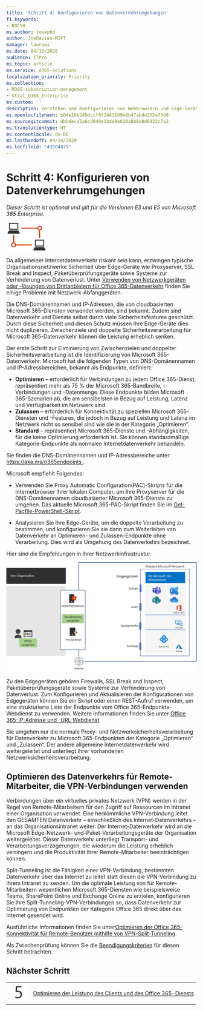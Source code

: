 ```yaml
---
title: 'Schritt 4: Konfigurieren von Datenverkehrumgehungen'
f1.keywords:
- NOCSH
ms.author: josephd
author: JoeDavies-MSFT
manager: laurawi
ms.date: 04/13/2020
audience: ITPro
ms.topic: article
ms.service: o365-solutions
localization_priority: Priority
ms.collection:
- M365-subscription-management
- Strat_O365_Enterprise
ms.custom: ''
description: Verstehen und Konfigurieren von Webbrowsern und Edge-Geräten für Datenverkehrumgehungen zu vertrauenswürdigen Office 365-Speicherorten.
ms.openlocfilehash: b04e16b249dccf8f2461189b8b47abdd252a75d8
ms.sourcegitcommit: dbbdeca5a6cd048e1bde9e820a8b8a0d6022c7a2
ms.translationtype: HT
ms.contentlocale: de-DE
ms.lasthandoff: 04/14/2020
ms.locfileid: "43504079"
---
```

# <a name="step-4-configure-traffic-bypass"></a>Schritt 4: Konfigurieren von Datenverkehrumgehungen

*Dieser Schritt ist optional und gilt für die Versionen E3 und E5 von Microsoft 365 Enterprise.*

![Phase 1: Vernetzung](../media/deploy-foundation-infrastructure/networking_icon-small.png)

Da allgemeiner Internetdatenverkehr riskant sein kann, erzwingen typische Organisationsnetzwerke Sicherheit über Edge-Geräte wie Proxyserver, SSL Break and Inspect, Paketüberprüfungsgeräte sowie Systeme zur Verhinderung von Datenverlust. Unter [Verwenden von Netzwerkgeräten oder -lösungen von Drittanbietern für Office 365-Datenverkehr](https://support.microsoft.com/help/2690045/using-third-party-network-devices-or-solutions-with-office-365) finden Sie einige Probleme mit Netzwerk-Abfanggeräten.

Die DNS-Domänennamen und IP-Adressen, die von cloudbasierten Microsoft 365-Diensten verwendet werden, sind bekannt. Zudem sind Datenverkehr und Dienste selbst durch viele Sicherheitsfeatures geschützt. Durch diese Sicherheit und diesen Schutz müssen Ihre Edge-Geräte dies nicht duplizieren. Zwischenziele und doppelte Sicherheitsverarbeitung für Microsoft 365-Datenverkehr können die Leistung erheblich senken.

Der erste Schritt zur Eliminierung von Zwischenzielen und doppelter Sicherheitsverarbeitung ist die Identifizierung von Microsoft 365-Datenverkehr. Microsoft hat die folgenden Typen von DNS-Domänennamen und IP-Adressbereichen, bekannt als Endpunkte, definiert:

- **Optimieren** – erforderlich für Verbindungen zu jedem Office 365-Dienst, repräsentiert mehr als 75 % der Microsoft 365-Bandbreite, -Verbindungen und -Datenmenge. Diese Endpunkte bilden Microsoft 365-Szenarien ab, die am sensibelsten in Bezug auf Leistung, Latenz und Verfügbarkeit im Netzwerk sind.
- **Zulassen** – erforderlich für Konnektivität zu speziellen Microsoft 365-Diensten und -Features, die jedoch in Bezug auf Leistung und Latenz im Netzwerk nicht so sensibel sind wie die in der Kategorie „Optimieren“.
 - **Standard** – repräsentiert Microsoft 365-Dienste und -Abhängigkeiten, für die keine Optimierung erforderlich ist. Sie können standardmäßige Kategorie-Endpunkte als normalen Internetdatenverkehr behandeln.

Sie finden die DNS-Domänennamen und IP-Adressbereiche unter [ https://aka.ms/o365endpoints ](https://aka.ms/o365endpoints).

Microsoft empfiehlt Folgendes:

- Verwenden Sie Proxy Automatic Configuration(PAC)-Skripts für die Internetbrowser Ihrer lokalen Computer, um Ihre Proxyserver für die DNS-Domänennamen cloudbasierter Microsoft 365-Dienste zu umgehen. Das aktuelle Microsoft 365-PAC-Skript finden Sie im [Get-Pacfile-PowerShell-Skript](https://docs.microsoft.com/office365/enterprise/managing-office-365-endpoints#use-a-pac-file-for-direct-routing-of-vital-office-365-traffic).

- Analysieren Sie Ihre Edge-Geräte, um die doppelte Verarbeitung zu bestimmen, und konfigurieren Sie sie dann zum Weiterleiten von Datenverkehr an Optimieren- und Zulassen-Endpunkte ohne Verarbeitung. Dies wird als Umgehung des Datenverkehrs bezeichnet. 

Hier sind die Empfehlungen in Ihrer Netzwerkinfrastruktur.

![Empfehlungen zur Optimierung des lokalen Datenverkehrs](../media/networking-configure-proxies-firewalls/bypassing-edge-devices.png)

Zu den Edgegeräten gehören Firewalls, SSL Break and Inspect, Paketüberprüfungsgeräte sowie Systeme zur Verhinderung von Datenverlust. Zum Konfigurieren und Aktualisieren der Konfigurationen von Edgegeräten können Sie ein Skript oder einen REST-Aufruf verwenden, um eine strukturierte Liste der Endpunkte vom Office 365-Endpunkte-Webdienst zu verwenden. Weitere Informationen finden Sie unter [Office 365-IP-Adresse und -URL-Webdienst](https://docs.microsoft.com/office365/enterprise/office-365-ip-web-service).

Sie umgehen nur die normale Proxy- und Netzwerksicherheitsverarbeitung für Datenverkehr zu Microsoft 365-Endpunkten der Kategorie „Optimieren“ und „Zulassen“. Der andere allgemeine Internetdatenverkehr wird weitergeleitet und unterliegt Ihrer vorhandenen Netzwerksicherheitsverarbeitung.

## <a name="optimizing-traffic-for-remote-workers-that-use-vpn-connections"></a>Optimieren des Datenverkehrs für Remote-Mitarbeiter, die VPN-Verbindungen verwenden

Verbindungen über ein virtuelles privates Netzwerk (VPN) werden in der Regel von Remote-Mitarbeitern für den Zugriff auf Ressourcen im Intranet einer Organisation verwendet. Eine herkömmliche VPN-Verbindung leitet den GESAMTEN Datenverkehr – einschließlich des Internet-Datenverkehrs – an das Organisationsintranet weiter. Der Internet-Datenverkehr wird an die Microsoft Edge-Netzwerk- und-Paket-Verarbeitungsgeräte der Organisation weitergeleitet. Dieser Datenverkehr unterliegt Transport- und Verarbeitungsverzögerungen, die wiederum die Leistung erheblich verringern und die Produktivität Ihrer Remote-Mitarbeiter beeinträchtigen können. 

Split-Tunneling ist die Fähigkeit einer VPN-Verbindung, bestimmten Datenverkehr über das Internet zu leitet statt diesen die VPN-Verbindung zu Ihrem Intranet zu senden. Um die optimale Leistung von für Remote-Mitarbeitern wesentlichen Microsoft 365-Diensten wie beispielsweise Teams, SharePoint Online und Exchange Online zu erzielen, konfigurieren Sie Ihre Split-Tunneling-VPN-Verbindungen so, dass Datenverkehr zur Optimierung von Endpunkten der Kategorie Office 365 direkt über das Internet gesendet wird. 

Ausführliche Informationen finden Sie unter[Optimieren der Office 365-Konnektivität für Remote-Benutzer mithilfe von VPN-Split-Tunneling](https://docs.microsoft.com/office365/enterprise/office-365-vpn-split-tunnel).

Als Zwischenprüfung können Sie die [Beendigungskriterien](networking-exit-criteria.md#crit-networking-step4) für diesen Schritt betrachten.

## <a name="next-step"></a>Nächster Schritt

|||
|:-------|:-----|
|![Schritt 5](../media/stepnumbers/Step5.png)|[Optimieren der Leistung des Clients und des Office 365-Diensts](networking-optimize-tcp-performance.md) |



